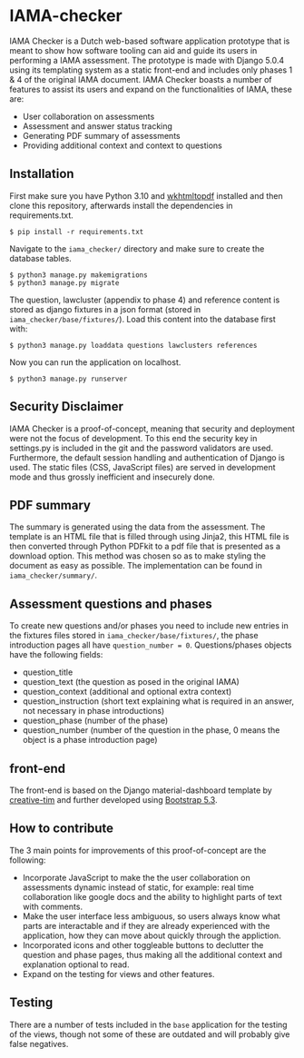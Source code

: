 # IAMA-checker

IAMA Checker is a Dutch web-based software application prototype that is meant to show how software tooling can aid and guide its users in performing a IAMA assessment. The prototype is made with Django 5.0.4 using its templating system as a static front-end and includes only phases 1 & 4 of the original IAMA document.
IAMA Checker boasts a number of features to assist its users and expand on the functionalities of IAMA, these are:

- User collaboration on assessments
- Assessment and answer status tracking
- Generating PDF summary of assessments
- Providing additional context and context to questions

## Installation

First make sure you have Python 3.10 and [wkhtmltopdf](https://github.com/JazzCore/python-pdfkit/wiki/Installing-wkhtmltopdf) installed and then clone this repository, afterwards install the dependencies in requirements.txt.

    $ pip install -r requirements.txt

Navigate to the `iama_checker/` directory and make sure to create the database tables.

    $ python3 manage.py makemigrations
    $ python3 manage.py migrate

The question, lawcluster (appendix to phase 4) and reference content is stored as django fixtures in a json format (stored in `iama_checker/base/fixtures/`). Load this content into the database first with:

    $ python3 manage.py loaddata questions lawclusters references

Now you can run the application on localhost.

    $ python3 manage.py runserver

## Security Disclaimer

IAMA Checker is a proof-of-concept, meaning that security and deployment were not the focus of development. To this end the security key in settings.py is included in the git and the password validators are used. Furthermore, the default session handling and authentication of Django is used. The static files (CSS, JavaScript files) are served in development mode and thus grossly inefficient and insecurely done.

## PDF summary

The summary is generated using the data from the assessment. The template is an HTML file that is filled through using Jinja2, this HTML file is then converted through Python PDFkit to a pdf file that is presented as a download option. This method was chosen so as to make styling the document as easy as possible. The implementation can be found in `iama_checker/summary/`.

## Assessment questions and phases

To create new questions and/or phases you need to include new entries in the fixtures files stored in `iama_checker/base/fixtures/`, the phase introduction pages all have `question_number = 0`. Questions/phases objects have the following fields:

- question_title
- question_text (the question as posed in the original IAMA)
- question_context (additional and optional extra context)
- question_instruction (short text explaining what is required in an answer, not necessary in phase introductions)
- question_phase (number of the phase)
- question_number (number of the question in the phase, 0 means the object is a phase introduction page)

## front-end
The front-end is based on the Django material-dashboard template by [creative-tim](https://www.creative-tim.com/product/material-dashboard-django) and further developed using [Bootstrap 5.3](https://getbootstrap.com/docs/5.3/getting-started/introduction/).

## How to contribute

The 3 main points for improvements of this proof-of-concept are the following:

- Incorporate JavaScript to make the the user collaboration on assessments dynamic instead of static, for example: real time collaboration like google docs and the ability to highlight parts of text with comments.
- Make the user interface less ambiguous, so users always know what parts are interactable and if they are already experienced with the application, how they can move about quickly through the appliction.
- Incorporated icons and other toggleable buttons to declutter the question and phase pages, thus making all the additional context and explanation optional to read.
- Expand on the testing for views and other features.


## Testing

There are a number of tests included in the `base` application for the testing of the views, though not some of these are outdated and will probably give false negatives.
